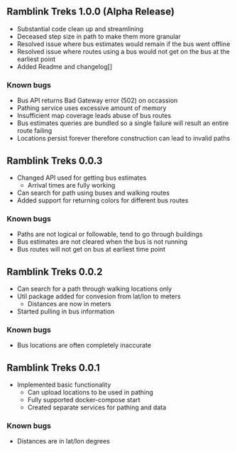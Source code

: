 ## Ramblink Treks 1.0.0 (Alpha Release)

  * Substantial code clean up and streamlining
  * Deceased step size in path to make them more granular
  * Resolved issue where bus estimates would remain if the bus went offline
  * Resolved issue where routes using a bus would not get on the bus at the earliest point
  * Added Readme and changelog[]

### Known bugs

  * Bus API returns Bad Gateway error (502) on occassion
  * Pathing service uses excessive amount of memory
  * Insufficient map coverage leads abuse of bus routes
  * Bus estimates queries are bundled so a single failure will result an entire route failing
  * Locations persist forever therefore construction can lead to invalid paths

## Ramblink Treks 0.0.3

  * Changed API used for getting bus estimates
    - Arrival times are fully working
  * Can search for path using buses and walking routes
  * Added support for returning colors for different bus routes

### Known bugs

  * Paths are not logical or followable, tend to go through buildings
  * Bus estimates are not cleared when the bus is not running
  * Bus routes will not get on bus at earliest time point

## Ramblink Treks 0.0.2

  * Can search for a path through walking locations only
  * Util package added for convesion from lat/lon to meters
    - Distances are now in meters
  * Started pulling in bus information

### Known bugs

  * Bus locations are often completely inaccurate

## Ramblink Treks 0.0.1

  * Implemented basic functionality
    - Can upload locations to be used in pathing
    - Fully supported docker-compose start
    - Created separate services for pathing and data

### Known bugs

  * Distances are in lat/lon degrees
